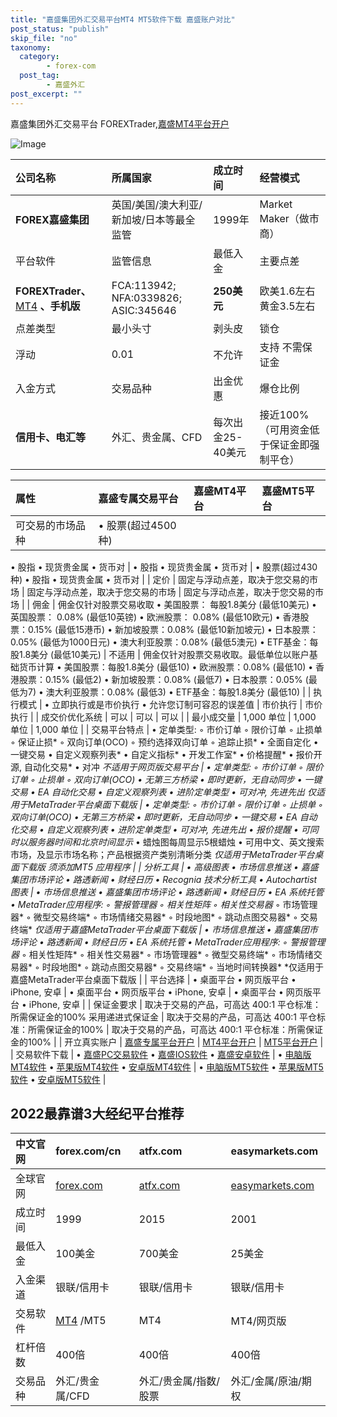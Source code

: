 ```yaml
---
title: "嘉盛集团外汇交易平台MT4 MT5软件下载 嘉盛账户对比"
post_status: "publish"
skip_file: "no"
taxonomy:
  category:
        - forex-com
  post_tag:
        - 嘉盛外汇
post_excerpt: ""
---
```

嘉盛集团外汇交易平台 FOREXTrader,[嘉盛MT4平台开户](https://we.laowei8.com/go/forexcomchina)

![Image](https://cdn.fendou.la/tuoss/forexad01.png)

| 公司名称 | 所属国家 | 成立时间 | 经营模式 |
| :--- | :--- | :--- | :--- |
| **FOREX嘉盛集团** | 英国/美国/澳大利亚/新加坡/日本等最全监管 | 1999年 | Market Maker（做市商） |
| 平台软件 | 监管信息 | 最低入金 | 主要点差 |
| **FOREXTrader、** [MT4](https://download.mql5.com/cdn/web/metaquotes.software.corp/mt4/metatrader4.apk) **、手机版** | FCA:113942; NFA:0339826; ASIC:345646 | **250美元** | 欧美1.6左右 黄金3.5左右 |
| 点差类型 | 最小头寸 | 剥头皮 | 锁仓 |
| 浮动 | 0.01 | 不允许 | 支持 不需保证金 |
| 入金方式 | 交易品种 | 出金优惠 | 爆仓比例 |
| **信用卡、电汇等** | 外汇、贵金属、CFD | 每次出金25-40美元 | 接近100%（可用资金低于保证金即强制平仓） |

| 属性 | 嘉盛专属交易平台 | 嘉盛MT4平台 | 嘉盛MT5平台 |
| :--- | :--- | :--- | :--- |
| 可交易的市场品种 | •  股票(超过4500种) 
•  股指 
•  现货贵金属 
•  货币对 | •  股指 
•  现货贵金属 
•  货币对 | •  股票(超过430种) 
•  股指 
•  现货贵金属 
•  货币对 |
| 定价 | 固定与浮动点差，取决于您交易的市场 | 固定与浮动点差，取决于您交易的市场 | 固定与浮动点差，取决于您交易的市场 |
| 佣金 | 佣金仅针对股票交易收取 
•  美国股票： 每股1.8美分 (最低10美元) 
•  英国股票： 0.08% (最低10英镑) 
•  欧洲股票： 0.08% (最低10欧元) 
•  香港股票：0.15% (最低15港币) 
•  新加坡股票：0.08% (最低10新加坡元) 
•  日本股票：0.05% (最低为1000日元) 
•  澳大利亚股票：0.08% (最低5澳元) 
•  ETF基金：每股1.8美分 (最低10美元) | 不适用 | 佣金仅针对股票交易收取。最低单位以账户基础货币计算 
•  美国股票：每股1.8美分 (最低10) 
•  欧洲股票：0.08% (最低10) 
•  香港股票：0.15% (最低2) 
•  新加坡股票：0.08% (最低7) 
•  日本股票：0.05% (最低为7) 
•  澳大利亚股票：0.08% (最低3) 
•  ETF基金：每股1.8美分 (最低10) |
| 执行模式 | •  立即执行或是市价执行 
•  允许您订制可容忍的误差值 | 市价执行 | 市价执行 |
| 成交价优化系统 | 可以 | 可以 | 可以 |
| 最小成交量 | 1,000 单位 | 1,000 单位 | 1,000 单位 |
| 交易平台特点 | •  定单类型: 
    ◦  市价订单 
    ◦  限价订单 
    ◦  止损单 
    ◦  保证止损* 
    ◦  双向订单(OCO) 
    ◦  预约选择双向订单 
    ◦  追踪止损* 
•  全面自定化 
•  一键交易 
•  自定义观察列表* 
•  自定义指标* 
•  开发工作室* 
•  价格提醒* 
•  报价开源, 自动化交易* 
•  对冲 *不适用于网页版交易平台 | •  定单类型: 
    ◦  市价订单 
    ◦  限价订单 
    ◦  止损单 
    ◦  双向订单(OCO) 
•  无第三方桥梁 
•  即时更新，无自动同步 
•  一键交易 
•  EA 自动化交易 
•  自定义观察列表 
•  进阶定单类型 
•  可对冲, 先进先出 *仅适用于MetaTrader平台桌面下载版 | •  定单类型: 
    ◦  市价订单 
    ◦  限价订单 
    ◦  止损单 
    ◦  双向订单(OCO) 
•  无第三方桥梁 
•  即时更新，无自动同步 
•  一键交易 
•  EA 自动化交易 
•  自定义观察列表 
•  进阶定单类型 
•  可对冲, 先进先出 
•  报价提醒 
•  可同时以服务器时间和北京时间显示** 
•  蜡烛图每周显示5根蜡烛 
•  可用中文、英文搜索市场，及显示市场名称；产品根据资产类别清晰分类 *仅适用于MetaTrader平台桌面下载版 **须添加MT5 应用程序 |
| 分析工具 | •  高级图表 
•  市场信息推送 
•  嘉盛集团市场评论 
•  路透新闻 
•  财经日历 
•  Recognia 技术分析工具 
•  Autochartist图表 | •  市场信息推送 
•  嘉盛集团市场评论 
•  路透新闻 
•  财经日历 
•  EA 系统托管 
•  MetaTrader应用程序: 
    ◦  警报管理器* 
    ◦  相关性矩阵* 
    ◦  相关性交易器* 
    ◦  市场管理器* 
    ◦  微型交易终端* 
    ◦  市场情绪交易器* 
    ◦  时段地图* 
    ◦  跳动点图交易器* 
    ◦  交易终端* *仅适用于嘉盛MetaTrader平台桌面下载版 | •  市场信息推送 
•  嘉盛集团市场评论 
•  路透新闻 
•  财经日历 
•  EA 系统托管 
•  MetaTrader应用程序: 
    ◦  警报管理器* 
    ◦  相关性矩阵* 
    ◦  相关性交易器* 
    ◦  市场管理器* 
    ◦  微型交易终端* 
    ◦  市场情绪交易器* 
    ◦  时段地图* 
    ◦  跳动点图交易器* 
    ◦  交易终端* 
    ◦  当地时间转换器* *仅适用于嘉盛MetaTrader平台桌面下载版 |
| 平台选择 | •  桌面平台 
•  网页版平台 
•  iPhone, 安卓 | •  桌面平台 
•  网页版平台 
•  iPhone, 安卓 | •  桌面平台 
•  网页版平台 
•  iPhone, 安卓 |
| 保证金要求 | 取决于交易的产品，可高达 400:1 平仓标准：所需保证金的100% 采用递进式保证金 | 取决于交易的产品，可高达 400:1 平仓标准：所需保证金的100% | 取决于交易的产品，可高达 400:1 平仓标准：所需保证金的100% |
| 开立真实账户 | [嘉盛专属平台开户](https://application.dengluzh.com/cn/step/1?ibcode=JIAW) | [MT4平台开户](https://application.dengluzh.com/cn-meta/step/1?ibcode=JIAWMT) | [MT5平台开户](https://application.dengluzh.com/cn-mt5-partner/step/1?ibcode=JIAWMT5) |
| 交易软件下载 | •  [嘉盛PC交易软件](https://download.efxnow.com/forex/pro/FOREX.comSetup.exe) 
•  [嘉盛IOS软件](https://itunes.apple.com/cn/app/forex-com/id1300506717) 
•  [嘉盛安卓软件](https://www.jsjt-global.com/zh-cn/~/media/forex/files/support/forexat.apk) | •  [电脑版MT4软件](http://download.efxnow.com/mt/Global/CN/forexcomglobalcn4setup.exe) 
•  [苹果版MT4软件](https://itunes.apple.com/cn/app/metatrader-4/id496212596?mt=8) 
•  [安卓版MT4软件](https://www.jsjt-global.com/zh-cn/~/media/forex/files/support/metatrader4-app.apk) | •  [电脑版MT5软件](http://www.forexchinese.com/Downloads/MT5/forexcomglobalcn5setup.exe) 
•  [苹果版MT5软件](https://itunes.apple.com/cn/app/metatrader-5-forex-stocks/id413251709) 
•  [安卓版MT5软件](https://download.mql5.com/cdn/web/metaquotes.software.corp/mt5/metatrader5.apk) |

## 2022最靠谱3大经纪平台推荐

| 中文官网 | forex.com/cn | atfx.com | easymarkets.com |
| :--- | :--- | :--- | :--- |
| 全球官网 | [forex.com](https://www.ssgg.net/go/forexcom/) | [atfx.com](https://www.ssgg.net/go/atfx-cn/) | [easymarkets.com](https://www.ssgg.net/go/easymarket/) |
| 成立时间 | 1999 | 2015 | 2001 |
| 最低入金 | 100美金 | 700美金 | 25美金 |
| 入金渠道 | 银联/信用卡 | 银联/信用卡 | 银联/信用卡 |
| 交易软件 | [MT4](https://download.mql5.com/cdn/web/metaquotes.software.corp/mt4/metatrader4.apk) /MT5 | MT4 | MT4/网页版 |
| 杠杆倍数 | 400倍 | 400倍 | 400倍 |
| 交易品种 | 外汇/贵金属/CFD | 外汇/贵金属/指数/股票 | 外汇/金属/原油/期权 |